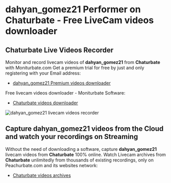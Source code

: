 # dahyan_gomez21 Performer on Chaturbate - Free LiveCam videos downloader

## Chaturbate Live Videos Recorder

Monitor and record livecam videos of **dahyan_gomez21** from **Chaturbate** with Moniturbate.com
Get a premium trial for free by just and only registering with your Email address:
* [dahyan_gomez21 Premium videos downloader](https://moniturbate.com/request-demo-licence-key.html)

Free livecam videos downloader - Moniturbate Software:
* [Chaturbate videos downloader](https://moniturbate.com/moniturbate-download-software.html)

![dahyan_gomez21 livecam videos recorder](https://peachurnet.com/templates/moniturbate-software.png)


## Capture dahyan_gomez21 videos from the Cloud and watch your recordings on Streaming

Without the need of downloading a software, capture **dahyan_gomez21** livecam videos from **Chaturbate** 100% online.
Watch Livecam archives from **Chaturbate** unlimitedly from thousands of existing recordings, only on Peachurbate.com and its websites network:
* [Chaturbate videos archives](https://peachurnet.com/)
